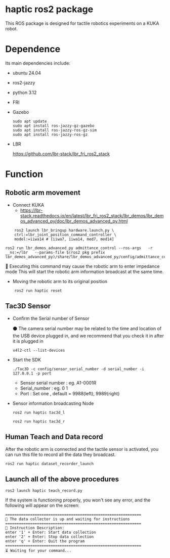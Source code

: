 # haptic  ros2 package

This ROS package is designed for tactile robotics experiments on a KUKA robot. 
# Dependence
Its main dependencies include:
- ubuntu 24.04
- ros2-jazzy
- python 3.12

- FRI
- Gazebo
	```
	sudo apt update
	sudo apt install ros-jazzy-gz-gazebo
	sudo apt install ros-jazzy-ros-gz-sim
	sudo apt install ros-jazzy-ros-gz
	```
- LBR

	https://github.com/lbr-stack/lbr_fri_ros2_stack

# Function
## Robotic arm movement
- Connect KUKA
	- https://lbr-stack.readthedocs.io/en/latest/lbr_fri_ros2_stack/lbr_demos/lbr_demos_advanced_py/doc/lbr_demos_advanced_py.html
```
	ros2 launch lbr_bringup hardware.launch.py \
    ctrl:=lbr_joint_position_command_controller \
    model:=iiwa14 # [iiwa7, iiwa14, med7, med14]
```
```
ros2 run lbr_demos_advanced_py admittance_control --ros-args   -r __ns:=/lbr   --params-file $(ros2 pkg prefix lbr_demos_advanced_py)/share/lbr_demos_advanced_py/config/admittance_control.yaml
```
:red_circle: Executing this command may cause the robotic arm to enter impedance mode
This will start the robotic arm information broadcast at the same time.

- Moving the robotic arm to its original position

```
	ros2 run haptic reset
```

## Tac3D Sensor

- Confirm the Serial number of Sensor

	:black_circle: The camera serial number may be related to the time and location of the USB device plugged in, and we recommend that you check it in after it is plugged in
	```
	v4l2-ctl --list-devices
	```
- Start the SDK
	```
	./Tac3D -c config/sensor_serial_number -d serial_number -i 127.0.0.1 -p port
	```
	- Sensor serial number : eg. A1-0001R
	- Serial_number : eg. 0 1 
	- Port : Set one , default = 9988(left), 9989(right)

- Sensor information broadcasting Node
	```
	ros2 run haptic tac3d_l
	```

	```
	ros2 run haptic tac3d_r
	```

## Human Teach and Data record

After the robotic arm is connected and the tactile sensor is activated, you can run this file to record all the data they broadcast.

```
ros2 run haptic dataset_recorder_launch
```

## Launch all of the above procedures

```
ros2 launch haptic teach_record.py
```
If the system is functioning properly, you won't see any error, and the following will appear on the screen:
```
============================================================
🚀 The data collector is up and waiting for instructions
============================================================
📝 Instruction Description:
enter '1' + Enter: Start data collection
enter '2' + Enter: Stop data collection
enter 'q' + Enter: Quit the program
============================================================
⏳ Waiting for your command...
```
